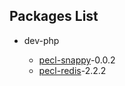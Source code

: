 Packages List
-------------

* dev-php

    * [pecl-snappy](http://code.google.com/p/php-snappy/)-0.0.2
    * [pecl-redis](https://github.com/nicolasff/phpredis)-2.2.2
